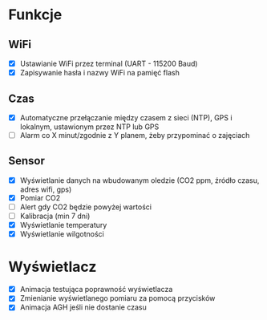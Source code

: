 # Funkcje
## WiFi
- [x] Ustawianie WiFi przez terminal (UART - 115200 Baud)
- [x] Zapisywanie hasła i nazwy WiFi na pamięć flash

## Czas
- [x] Automatyczne przełączanie między czasem z sieci (NTP), GPS i lokalnym, ustawionym przez NTP lub GPS
- [ ] Alarm co X minut/zgodnie z Y planem, żeby przypominać o zajęciach
## Sensor
- [x] Wyświetlanie danych na wbudowanym oledzie (CO2 ppm, źródło czasu, adres wifi, gps)
- [x] Pomiar CO2
- [ ] Alert gdy CO2 będzie powyżej wartości
- [ ] Kalibracja (min 7 dni)
- [x] Wyświetlanie temperatury
- [x] Wyświetlanie wilgotności
# Wyświetlacz
- [x] Animacja testująca poprawność wyświetlacza
- [x] Zmienianie wyświetlanego pomiaru za pomocą przycisków
- [x] Animacja AGH jeśli nie dostanie czasu

